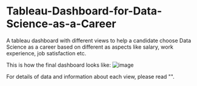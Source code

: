 # Tableau-Dashboard-for-Data-Science-as-a-Career
A tableau dashboard with different views to help a candidate choose Data Science as a career based on different as aspects like salary, work experience, job satisfaction etc.

This is how the final dashboard looks like:
![image](https://user-images.githubusercontent.com/79374661/121393432-3e00cc00-c948-11eb-8362-84b5a372d43a.png)

For details of data and information about each view, please read "".
